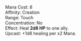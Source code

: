 Mana Cost: 8  
Affinity: Creation  
Range: Touch  
Concentration: No  
Effect: Heal **2d8 HP** to one ally.  
Upcast: +1d8 healing per x2 Mana.